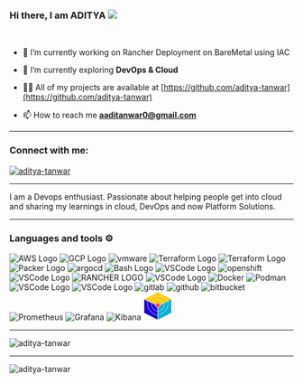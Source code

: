 ### Hi there, I am ADITYA <img src="https://raw.githubusercontent.com/MartinHeinz/MartinHeinz/master/wave.gif" width="40px">
<br/>

- 🔭 I’m currently working on Rancher Deployment on BareMetal using IAC

- 🌱 I’m currently exploring **DevOps & Cloud**

- 👨‍💻 All of my projects are available at [https://github.com/aditya-tanwar](https://github.com/aditya-tanwar)

- 📫 How to reach me **aaditanwar0@gmail.com**

---

<h3 align="left">Connect with me:</h3>
<p align="left">
<a href="https://www.linkedin.com/in/aditya-tanwar-92a291235/" target="blank"><img align="center" src="https://user-images.githubusercontent.com/74038190/235294012-0a55e343-37ad-4b0f-924f-c8431d9d2483.gif" alt="aditya-tanwar" height="50" width="50" /></a>

---

I am a Devops enthusiast. Passionate about helping people get into cloud and sharing my learnings in cloud, DevOps and now Platform Solutions.

---

### Languages and tools ⚙️

<p>

<img src="https://cdn.worldvectorlogo.com/logos/amazon-web-services-2.svg" alt="AWS Logo" width="50" height="50"/>
<img src="https://user-images.githubusercontent.com/25181517/183911547-990692bc-8411-4878-99a0-43506cdb69cf.png" alt="GCP Logo" width="50" height="50"/>
<img src="https://cdn.worldvectorlogo.com/logos/vmware-5.svg" alt="vmware" width="50" height="50"/>
<img src="https://cdn.worldvectorlogo.com/logos/ansible.svg" alt="Terraform Logo" width="50" height="50"/>
<img src="https://icon.icepanel.io/Technology/svg/HashiCorp-Terraform.svg" alt="Terraform Logo" width="50" height="50"/>
<img src="https://icon.icepanel.io/Technology/svg/Packer.svg" alt="Packer Logo" width="50" height="50"/>
<img src="https://icon.icepanel.io/Technology/svg/Argo-CD.svg" alt="argocd" width="50" height="50"/> 
<img src="https://cdn.worldvectorlogo.com/logos/bash-1.svg" alt="Bash Logo" width="50" height="50"/> 
<img src="https://cdn.worldvectorlogo.com/logos/visual-studio-code-1.svg" alt="VSCode Logo" width="50" height="50"/> 
<img src="https://cdn.worldvectorlogo.com/logos/openshift-2.svg" alt="openshift" width="50" height="50"/> 
<img src="https://cdn.worldvectorlogo.com/logos/kubernets.svg" alt="VSCode Logo" width="50" height="50"/> 
<img src="https://icon.icepanel.io/Technology/svg/Rancher.svg" alt="RANCHER LOGO" width="50" height="50"/>
<img src="https://icon.icepanel.io/Technology/svg/Visual-Studio-Code-%28VS-Code%29.svg" alt="VSCode Logo" width="50" height="50"/>
<img src="https://icon.icepanel.io/Technology/svg/Docker.svg" alt="Docker" width="50" height="50"/> 
<img src="https://www.mslinn.com/blog/images/buildahPodman/podman-logo-crop.png" alt="Podman" width="50" height="50"/> 
<img src="https://cdn.worldvectorlogo.com/logos/red-hat-1.svg" alt="VSCode Logo" width="50" height="50"/> 
<img src="https://cdn.worldvectorlogo.com/logos/centos-1.svg" alt="VSCode Logo" width="50" height="50"/>
<img src="https://icon.icepanel.io/Technology/svg/GitLab.svg" alt="gitlab" width="50" height="50"/>
<img src="https://cdn.worldvectorlogo.com/logos/github-icon-2.svg" alt="github" width="50" height="50"/>
<img src="https://icon.icepanel.io/Technology/svg/BitBucket.svg" alt="bitbucket" width="50" height="50"/>
<img src="https://icon.icepanel.io/Technology/svg/Prometheus.svg" alt="Prometheus" width="50" height="50"/>
<img src="https://icon.icepanel.io/Technology/svg/Grafana.svg" alt="Grafana" width="50" height="50"/>
<img src="https://icon.icepanel.io/Technology/svg/Kibana.svg" alt="Kibana" width="50" height="50"/>
<img src="https://raw.githubusercontent.com/aquasecurity/trivy-docker-extension/main/trivy.svg" alt="trivy" width="50" height="50"/>

</p>

---

<p align="left"> 
<img src="https://komarev.com/ghpvc/?username=aditya-tanwar&label=Profile%20views&color=blueviolet&style=flat" alt="aditya-tanwar" /> 
</p>

---

<p><img align="left" src="https://github-readme-stats.vercel.app/api/top-langs?username=aditya-tanwar&show_icons=true&theme=dark&locale=en&layout=compact" alt="aditya-tanwar" /></p>
